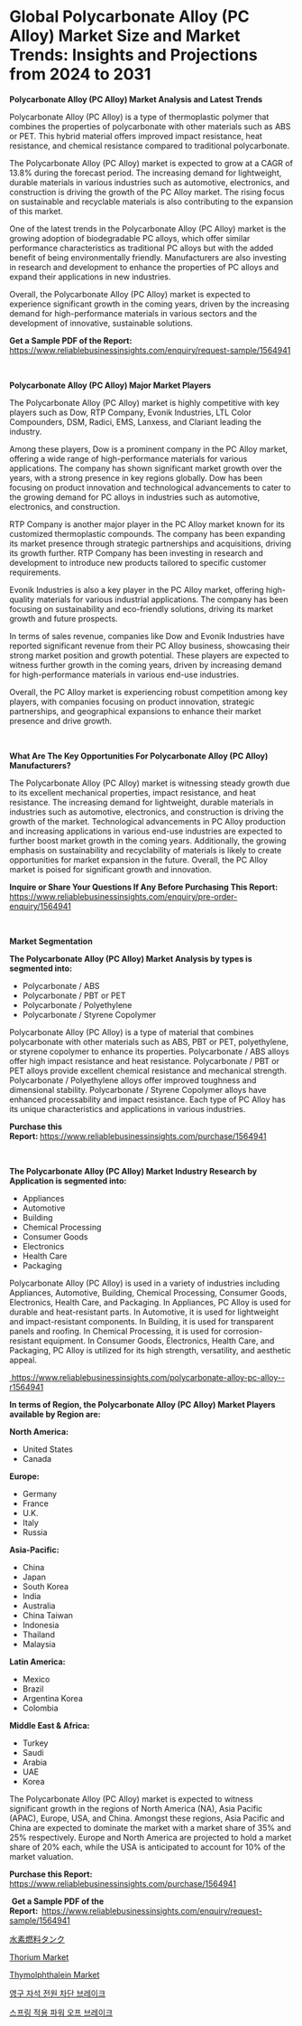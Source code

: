 <p><h1>Global Polycarbonate Alloy (PC Alloy) Market Size and Market Trends: Insights and Projections from 2024 to 2031</h1></p><p><strong>Polycarbonate Alloy (PC Alloy) Market Analysis and Latest Trends</strong></p>
<p><p>Polycarbonate Alloy (PC Alloy) is a type of thermoplastic polymer that combines the properties of polycarbonate with other materials such as ABS or PET. This hybrid material offers improved impact resistance, heat resistance, and chemical resistance compared to traditional polycarbonate.</p><p>The Polycarbonate Alloy (PC Alloy) market is expected to grow at a CAGR of 13.8% during the forecast period. The increasing demand for lightweight, durable materials in various industries such as automotive, electronics, and construction is driving the growth of the PC Alloy market. The rising focus on sustainable and recyclable materials is also contributing to the expansion of this market.</p><p>One of the latest trends in the Polycarbonate Alloy (PC Alloy) market is the growing adoption of biodegradable PC alloys, which offer similar performance characteristics as traditional PC alloys but with the added benefit of being environmentally friendly. Manufacturers are also investing in research and development to enhance the properties of PC alloys and expand their applications in new industries.</p><p>Overall, the Polycarbonate Alloy (PC Alloy) market is expected to experience significant growth in the coming years, driven by the increasing demand for high-performance materials in various sectors and the development of innovative, sustainable solutions.</p></p>
<p><strong>Get a Sample PDF of the Report:&nbsp;</strong> <a href="https://www.reliablebusinessinsights.com/enquiry/request-sample/1564941">https://www.reliablebusinessinsights.com/enquiry/request-sample/1564941</a></p>
<p>&nbsp;</p>
<p><strong>Polycarbonate Alloy (PC Alloy) Major Market Players</strong></p>
<p><p>The Polycarbonate Alloy (PC Alloy) market is highly competitive with key players such as Dow, RTP Company, Evonik Industries, LTL Color Compounders, DSM, Radici, EMS, Lanxess, and Clariant leading the industry.</p><p>Among these players, Dow is a prominent company in the PC Alloy market, offering a wide range of high-performance materials for various applications. The company has shown significant market growth over the years, with a strong presence in key regions globally. Dow has been focusing on product innovation and technological advancements to cater to the growing demand for PC alloys in industries such as automotive, electronics, and construction.</p><p>RTP Company is another major player in the PC Alloy market known for its customized thermoplastic compounds. The company has been expanding its market presence through strategic partnerships and acquisitions, driving its growth further. RTP Company has been investing in research and development to introduce new products tailored to specific customer requirements.</p><p>Evonik Industries is also a key player in the PC Alloy market, offering high-quality materials for various industrial applications. The company has been focusing on sustainability and eco-friendly solutions, driving its market growth and future prospects.</p><p>In terms of sales revenue, companies like Dow and Evonik Industries have reported significant revenue from their PC Alloy business, showcasing their strong market position and growth potential. These players are expected to witness further growth in the coming years, driven by increasing demand for high-performance materials in various end-use industries.</p><p>Overall, the PC Alloy market is experiencing robust competition among key players, with companies focusing on product innovation, strategic partnerships, and geographical expansions to enhance their market presence and drive growth.</p></p>
<p>&nbsp;</p>
<p><strong>What Are The Key Opportunities For Polycarbonate Alloy (PC Alloy) Manufacturers?</strong></p>
<p><p>The Polycarbonate Alloy (PC Alloy) market is witnessing steady growth due to its excellent mechanical properties, impact resistance, and heat resistance. The increasing demand for lightweight, durable materials in industries such as automotive, electronics, and construction is driving the growth of the market. Technological advancements in PC Alloy production and increasing applications in various end-use industries are expected to further boost market growth in the coming years. Additionally, the growing emphasis on sustainability and recyclability of materials is likely to create opportunities for market expansion in the future. Overall, the PC Alloy market is poised for significant growth and innovation.</p></p>
<p><strong>Inquire or Share Your Questions If Any Before Purchasing This Report:</strong> <a href="https://www.reliablebusinessinsights.com/enquiry/pre-order-enquiry/1564941">https://www.reliablebusinessinsights.com/enquiry/pre-order-enquiry/1564941</a></p>
<p>&nbsp;</p>
<p><strong>Market Segmentation</strong></p>
<p><strong>The Polycarbonate Alloy (PC Alloy) Market Analysis by types is segmented into:</strong></p>
<p><ul><li>Polycarbonate / ABS</li><li>Polycarbonate / PBT or PET</li><li>Polycarbonate / Polyethylene</li><li>Polycarbonate / Styrene Copolymer</li></ul></p>
<p><p>Polycarbonate Alloy (PC Alloy) is a type of material that combines polycarbonate with other materials such as ABS, PBT or PET, polyethylene, or styrene copolymer to enhance its properties. Polycarbonate / ABS alloys offer high impact resistance and heat resistance. Polycarbonate / PBT or PET alloys provide excellent chemical resistance and mechanical strength. Polycarbonate / Polyethylene alloys offer improved toughness and dimensional stability. Polycarbonate / Styrene Copolymer alloys have enhanced processability and impact resistance. Each type of PC Alloy has its unique characteristics and applications in various industries.</p></p>
<p><strong>Purchase this Report:&nbsp;</strong><a href="https://www.reliablebusinessinsights.com/purchase/1564941">https://www.reliablebusinessinsights.com/purchase/1564941</a></p>
<p>&nbsp;</p>
<p><strong>The Polycarbonate Alloy (PC Alloy) Market Industry Research by Application is segmented into:</strong></p>
<p><ul><li>Appliances</li><li>Automotive</li><li>Building</li><li>Chemical Processing</li><li>Consumer Goods</li><li>Electronics</li><li>Health Care</li><li>Packaging</li></ul></p>
<p><p>Polycarbonate Alloy (PC Alloy) is used in a variety of industries including Appliances, Automotive, Building, Chemical Processing, Consumer Goods, Electronics, Health Care, and Packaging. In Appliances, PC Alloy is used for durable and heat-resistant parts. In Automotive, it is used for lightweight and impact-resistant components. In Building, it is used for transparent panels and roofing. In Chemical Processing, it is used for corrosion-resistant equipment. In Consumer Goods, Electronics, Health Care, and Packaging, PC Alloy is utilized for its high strength, versatility, and aesthetic appeal.</p></p>
<p><a href="https://www.reliablebusinessinsights.com/polycarbonate-alloy-pc-alloy--r1564941">&nbsp;https://www.reliablebusinessinsights.com/polycarbonate-alloy-pc-alloy--r1564941</a></p>
<p><strong>In terms of Region, the Polycarbonate Alloy (PC Alloy) Market Players available by Region are:</strong></p>
<p>
    <p> <strong> North America: </strong>
        <ul>
            <li>United States</li>
            <li>Canada</li>
        </ul>
        </p> 
    <p> <strong> Europe: </strong>
        <ul>
            <li>Germany</li>
            <li>France</li>
            <li>U.K.</li>
            <li>Italy</li>
            <li>Russia</li>
        </ul>
        </p> 
    <p> <strong> Asia-Pacific: </strong>
        <ul>
            <li>China</li>
            <li>Japan</li>
            <li>South Korea</li>
            <li>India</li>
            <li>Australia</li>
            <li>China Taiwan</li>
            <li>Indonesia</li>
            <li>Thailand</li>
            <li>Malaysia</li>
        </ul>
        </p> 
    <p> <strong> Latin America: </strong>
        <ul>
            <li>Mexico</li>
            <li>Brazil</li>
            <li>Argentina Korea</li>
            <li>Colombia</li>
        </ul>
        </p> 
    <p> <strong> Middle East & Africa: </strong>
        <ul>
            <li>Turkey</li>
            <li>Saudi</li>
            <li>Arabia</li>
            <li>UAE</li>
            <li>Korea</li>
        </ul>
    </p>
    </p>
<p><p>The Polycarbonate Alloy (PC Alloy) market is expected to witness significant growth in the regions of North America (NA), Asia Pacific (APAC), Europe, USA, and China. Amongst these regions, Asia Pacific and China are expected to dominate the market with a market share of 35% and 25% respectively. Europe and North America are projected to hold a market share of 20% each, while the USA is anticipated to account for 10% of the market valuation.</p></p>
<p><strong>Purchase this Report: </strong><a href="https://www.reliablebusinessinsights.com/purchase/1564941">https://www.reliablebusinessinsights.com/purchase/1564941</a></p>
<p>&nbsp;<strong>Get a Sample PDF of the Report:&nbsp;&nbsp;</strong><a href="https://www.reliablebusinessinsights.com/enquiry/request-sample/1564941">https://www.reliablebusinessinsights.com/enquiry/request-sample/1564941</a></p>
<p><strong></strong></p>
<p><p><a href="https://github.com/AbigaleHuel/Market-Research-Report-List-1/blob/main/3542783136059.md">水素燃料タンク</a></p><p><a href="https://github.com/Sinjinluong3e0awx2m195k76/Market-Research-Report-List-3/blob/main/thorium-market.md">Thorium Market</a></p><p><a href="https://github.com/LitzyGulgowski2023/Market-Research-Report-List-1/blob/main/thymolphthalein-market.md">Thymolphthalein Market</a></p><p><a href="https://github.com/sammyUltyylrich9067856/Market-Research-Report-List-2/blob/main/5818381141579.md">영구 자석 전원 차단 브레이크</a></p><p><a href="https://github.com/Elenrrera7685/Market-Research-Report-List-2/blob/main/2235494141578.md">스프링 적용 파워 오프 브레이크</a></p></p>